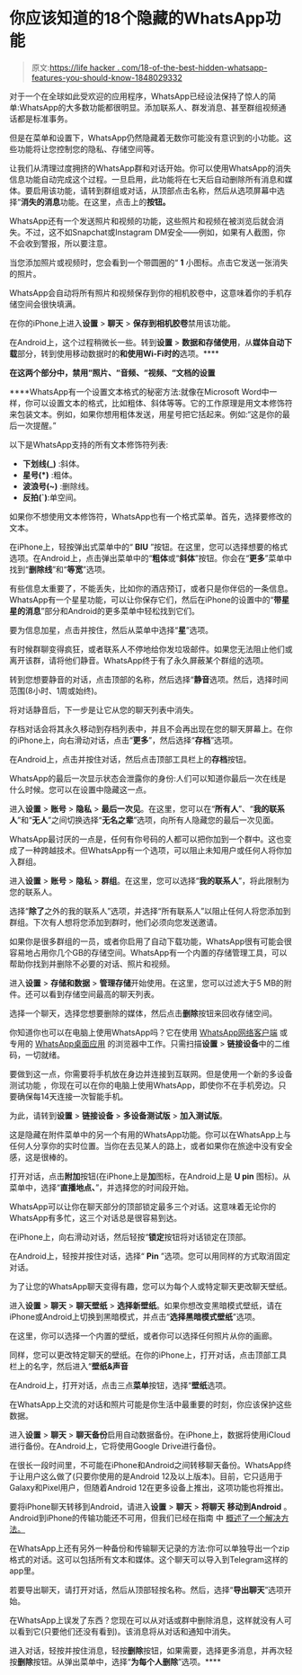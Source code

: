 # 你应该知道的18个隐藏的WhatsApp功能

> 原文:[https://life hacker . com/18-of-the-best-hidden-whatsapp-features-you-should-know-1848029332](https://lifehacker.com/18-of-the-best-hidden-whatsapp-features-you-should-know-1848029332)

对于一个在全球如此受欢迎的应用程序，WhatsApp已经设法保持了惊人的简单:WhatsApp的大多数功能都很明显。添加联系人、群发消息、甚至群组视频通话都是标准事务。

但是在菜单和设置下，WhatsApp仍然隐藏着无数你可能没有意识到的小功能。这些功能将让您控制您的隐私、存储空间等。

让我们从清理过度拥挤的WhatsApp群和对话开始。你可以使用WhatsApp的消失信息功能自动完成这个过程。一旦启用，此功能将在七天后自动删除所有消息和媒体。要启用该功能，请转到群组或对话，从顶部点击名称，然后从选项屏幕中选择“**消失的消息**功能。在这里，点击上的**按钮。**

WhatsApp还有一个发送照片和视频的功能，这些照片和视频在被浏览后就会消失。不过，这不如Snapchat或Instagram DM安全——例如，如果有人截图，你不会收到警报，所以要注意。

当您添加照片或视频时，您会看到一个带圆圈的“ **1** 小图标。点击它发送一张消失的照片。

WhatsApp会自动将所有照片和视频保存到你的相机胶卷中，这意味着你的手机存储空间会很快填满。

在你的iPhone上进入**设置** > **聊天** > **保存到相机胶卷**禁用该功能。

在Android上，这个过程稍微长一些。转到**设置** > **数据和存储使用**，从**媒体自动下载**部分，转到使用移动数据时的**和使用Wi-Fi时的**选项。****

****在这两个部分中，禁用“**照片**、“**音频**、“**视频**、“**文档**的设置****

 ****WhatsApp有一个设置文本格式的秘密方法:就像在Microsoft Word中一样，你可以设置文本的格式，比如粗体、斜体等等。它的工作原理是用文本修饰符来包装文本。例如，如果你想用粗体发送，用星号把它括起来。例如:“这是你的最后一次提醒。”

以下是WhatsApp支持的所有文本修饰符列表:

*   **下划线(_)** :斜体。
*   **星号(*)** :粗体。
*   **波浪号(~)** :删除线。
*   **反拍(`)**:单空间。

如果你不想使用文本修饰符，WhatsApp也有一个格式菜单。首先，选择要修改的文本。

在iPhone上，轻按弹出式菜单中的“ **BIU** ”按钮。在这里，您可以选择想要的格式选项。在Android上，点击弹出菜单中的“**粗体**或“**斜体**”按钮。你会在“**更多**”菜单中找到“**删除线**”和“**等宽**”选项。

有些信息太重要了，不能丢失，比如你的酒店预订，或者只是你伴侣的一条信息。WhatsApp有一个星星功能，可以让你保存它们，然后在iPhone的设置中的“**带星星的消息**”部分和Android的更多菜单中轻松找到它们。

要为信息加星，点击并按住，然后从菜单中选择“**星**”选项。

有时候群聊变得疯狂，或者联系人不停地给你发垃圾邮件。如果您无法阻止他们或离开该群，请将他们静音。WhatsApp终于有了永久屏蔽某个群组的选项。

转到您想要静音的对话，点击顶部的名称，然后选择“**静音**选项。然后，选择时间范围(8小时、1周或始终)。

将对话静音后，下一步是让它从您的聊天列表中消失。

存档对话会将其永久移动到存档列表中，并且不会再出现在您的聊天屏幕上。在你的iPhone上，向右滑动对话，点击“**更多**”，然后选择“**存档**”选项。

在Android上，点击并按住对话，然后点击顶部工具栏上的**存档**按钮。

WhatsApp的最后一次显示状态会泄露你的身份:人们可以知道你最后一次在线是什么时候。您可以在设置中隐藏这一点。

进入**设置** > **账号** > **隐私** > **最后一次见**。在这里，您可以在“**所有人**”、“**我的联系人**”和“**无人**”之间切换选择“**无名之辈**”选项，向所有人隐藏您的最后一次见面。

WhatsApp最讨厌的一点是，任何有你号码的人都可以把你加到一个群中。这也变成了一种跨越技术。但WhatsApp有一个选项，可以阻止未知用户或任何人将你加入群组。

进入**设置** > **账号** > **隐私** > **群组**。在这里，您可以选择“**我的联系人**”，将此限制为您的联系人。

选择“**除了**之外的我的联系人”选项，并选择“所有联系人”以阻止任何人将您添加到群组。下次有人想将您添加到群时，他们必须向您发送邀请。

如果你是很多群组的一员，或者你启用了自动下载功能，WhatsApp很有可能会很容易地占用你几个GB的存储空间。WhatsApp有一个内置的存储管理工具，可以帮助你找到并删除不必要的对话、照片和视频。

进入**设置** > **存储和数据** > **管理存储**开始使用。在这里，您可以过滤大于5 MB的附件。还可以看到存储空间最高的聊天列表。

选择一个聊天，选择您想要删除的媒体，然后点击**删除**按钮来回收存储空间。

你知道你也可以在电脑上使用WhatsApp吗？它在使用 [WhatsApp网络客户端](https://web.whatsapp.com/) 或专用的 [WhatsApp桌面应用](https://www.whatsapp.com/download) 的浏览器中工作。只需扫描**设置** > **链接设备**中的二维码，一切就绪。

要做到这一点，你需要将手机放在身边并连接到互联网。但是使用一个新的多设备测试功能 ，你现在可以在你的电脑上使用WhatsApp，即使你不在手机旁边。只要确保每14天连接一次智能手机。

为此，请转到**设置** > **链接设备** > **多设备测试版** > **加入测试版**。

这是隐藏在附件菜单中的另一个有用的WhatsApp功能。你可以在WhatsApp上与任何人分享你的实时位置。当你在去见某人的路上，或者如果你在旅途中没有安全感，这是很棒的。

打开对话，点击**附加**按钮(在iPhone上是**加**图标，在Android上是 **U pin** 图标)。从菜单中，选择“**直播地点、**”，并选择您的时间段开始。

WhatsApp可以让你在聊天部分的顶部锁定最多三个对话。这意味着无论你的WhatsApp有多忙，这三个对话总是很容易到达。

在iPhone上，向右滑动对话，然后轻按“**锁定**按钮将对话锁定在顶部。

在Android上，轻按并按住对话，选择“ **Pin** ”选项。您可以用同样的方式取消固定对话。

为了让您的WhatsApp聊天变得有趣，您可以为每个人或特定聊天更改聊天壁纸。

进入**设置** > **聊天** > **聊天壁纸** > **选择新壁纸**。如果你想改变黑暗模式壁纸，请在iPhone或Android上切换到黑暗模式，并点击“**选择黑暗模式壁纸**”选项。

在这里，你可以选择一个内置的壁纸，或者你可以选择任何照片从你的画廊。

同样，您可以更改特定聊天的壁纸。在你的iPhone上，打开对话，点击顶部工具栏上的名字，然后进入“**壁纸&声音**

在Android上，打开对话，点击三点**菜单**按钮，选择“**壁纸**选项。

在WhatsApp上交流的对话和照片可能是你生活中最重要的时刻，你应该保护这些数据。

进入**设置** > **聊天** > **聊天备份**启用自动数据备份。在iPhone上，数据将使用iCloud进行备份。在Android上，它将使用Google Drive进行备份。

在很长一段时间里，不可能在iPhone和Android之间转移聊天备份。WhatsApp终于让用户这么做了(只要你使用的是Android 12及以上版本)。目前，它只适用于Galaxy和Pixel用户，但随着Android 12在更多设备上推出，这项功能也将推出。

要将iPhone聊天转移到Android，请进入**设置** > **聊天** > **将聊天** **移动到Android** 。Android到iPhone的传输功能还不可用，但我们已经在指南 中 [概述了一个解决方法。](https://lifehacker.com/you-can-finally-transfer-your-whatsapp-chats-between-ip-1847981775)

在WhatsApp上还有另外一种备份和传输聊天记录的方法:你可以单独导出一个zip 格式的对话。这可以包括所有文本和媒体。这个聊天可以导入到Telegram这样的app里。

若要导出聊天，请打开对话，然后从顶部轻按名称。然后，选择“**导出聊天**”选项开始。

在WhatsApp上误发了东西？您现在可以从对话或群中删除消息，这样就没有人可以看到它(只要他们还没有看到)。该消息将从对话和通知中消失。

进入对话，轻按并按住消息，轻按**删除**按钮，如果需要，选择更多消息，并再次轻按**删除**按钮。从弹出菜单中，选择“**为每个人删除**”选项。****